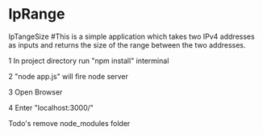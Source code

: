 # IpRange
IpTangeSize
#This is a simple application which takes two IPv4 addresses as inputs and returns the size of the range between the two addresses.

1 In project directory run "npm install" interminal

2 "node app.js" will fire node server

3 Open Browser

4 Enter "localhost:3000/"


Todo's
remove node_modules folder

